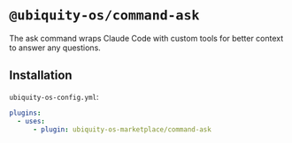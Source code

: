 # `@ubiquity-os/command-ask`

The ask command wraps Claude Code with custom tools for better context to answer any questions.

## Installation

`ubiquity-os-config.yml`:

```yml
plugins:
  - uses:
      - plugin: ubiquity-os-marketplace/command-ask
```
